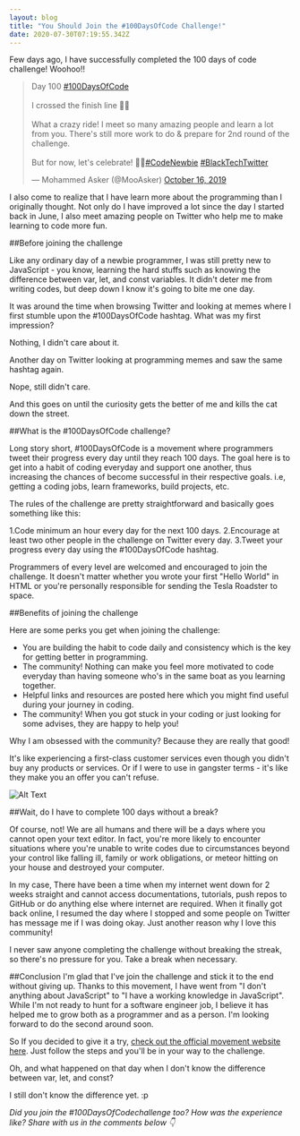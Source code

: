 ```yaml
---
layout: blog
title: "You Should Join the #100DaysOfCode Challenge!"
date: 2020-07-30T07:19:55.342Z
---
```

Few days ago, I have successfully completed the 100 days of code challenge! Woohoo!!

<blockquote class="twitter-tweet"><p lang="en" dir="ltr">Day 100 <a href="https://twitter.com/hashtag/100DaysOfCode?src=hash&amp;ref_src=twsrc%5Etfw">#100DaysOfCode</a><br><br>I crossed the finish line 🏁🥳<br><br>What a crazy ride! I meet so many amazing people and learn a lot from you. There&#39;s still more work to do &amp; prepare for 2nd round of the challenge.<br><br>But for now, let&#39;s celebrate! 🎉🎉<a href="https://twitter.com/hashtag/CodeNewbie?src=hash&amp;ref_src=twsrc%5Etfw">#CodeNewbie</a> <a href="https://twitter.com/hashtag/BlackTechTwitter?src=hash&amp;ref_src=twsrc%5Etfw">#BlackTechTwitter</a></p>&mdash; Mohammed Asker (@MooAsker) <a href="https://twitter.com/MooAsker/status/1184517519337500673?ref_src=twsrc%5Etfw">October 16, 2019</a></blockquote> <script async src="https://platform.twitter.com/widgets.js" charset="utf-8"></script>

I also come to realize that I have learn more about the programming than I originally thought. Not only do I have improved a lot since the day I started back in June, I also meet amazing people on Twitter who help me to make learning to code more fun.

##Before joining the challenge

Like any ordinary day of a newbie programmer, I was still pretty new to JavaScript - you know, learning the hard stuffs such as knowing the difference between var, let, and const variables. It didn't deter me from writing codes, but deep down I know it's going to bite me one day.

It was around the time when browsing Twitter and looking at memes where I first stumble upon the #100DaysOfCode hashtag. What was my first impression?

Nothing, I didn't care about it.

Another day on Twitter looking at programming memes and saw the same hashtag again.

Nope, still didn't care.

And this goes on until the curiosity gets the better of me and kills the cat down the street.

##What is the #100DaysOfCode challenge?

Long story short, #100DaysOfCode is a movement where programmers tweet their progress every day until they reach 100 days. The goal here is to get into a habit of coding everyday and support one another, thus increasing the chances of become successful in their respective goals. i.e, getting a coding jobs, learn frameworks, build projects, etc.

The rules of the challenge are pretty straightforward and basically goes something like this:

1.Code minimum an hour every day for the next 100 days.
2.Encourage at least two other people in the challenge on Twitter every day.
3.Tweet your progress every day using the #100DaysOfCode hashtag.  

Programmers of every level are welcomed and encouraged to join the challenge. It doesn't matter whether you wrote your first "Hello World" in HTML or you're personally responsible for sending the Tesla Roadster to space.

##Benefits of joining the challenge

Here are some perks you get when joining the challenge:

- You are building the habit to code daily and consistency which is the key for getting better in programming.
- The community! Nothing can make you feel more motivated to code everyday than having someone who's in the same boat as you learning together.
- Helpful links and resources are posted here which you might find useful during your journey in coding.
- The community! When you got stuck in your coding or just looking for some advises, they are happy to help you!

Why I am obsessed with the community? Because they are really that good!

It's like experiencing a first-class customer services even though you didn't buy any products or services. Or if I were to use in gangster terms - it's like they make you an offer you can't refuse.

![Alt Text](https://thepracticaldev.s3.amazonaws.com/i/pp1oj2obq3qba9kgjwa7.jpg)

##Wait, do I have to complete 100 days without a break?

Of course, not! We are all humans and there will be a days where you cannot open your text editor. In fact, you're more likely to encounter situations where you're unable to write codes due to circumstances beyond your control like falling ill, family or work obligations, or meteor hitting on your house and destroyed your computer.

In my case, There have been a time when my internet went down for 2 weeks straight and cannot access documentations, tutorials, push repos to GitHub or do anything else where internet are required. When it finally got back online, I resumed the day where I stopped and some people on Twitter has message me if I was doing okay. Just another reason why I love this community!

I never saw anyone completing the challenge without breaking the streak, so there's no pressure for you. Take a break when necessary.

##Conclusion
I'm glad that I've join the challenge and stick it to the end without giving up. Thanks to this movement, I have went from "I don't anything about JavaScript" to "I have a working knowledge in JavaScript". While I'm not ready to hunt for a software engineer job, I believe it has helped me to grow both as a programmer and as a person. I'm looking forward to do the second around soon. 

So If you decided to give it a try, [check out the official movement website here](https://www.100daysofcode.com/). Just follow the steps and you'll be in your way to the challenge.

Oh, and what happened on that day when I don't know the difference between var, let, and const?

I still don't know the difference yet. :p



<i>Did you join the #100DaysOfCodechallenge too? How was the experience like? Share with us in the comments below ‎👇<i/>